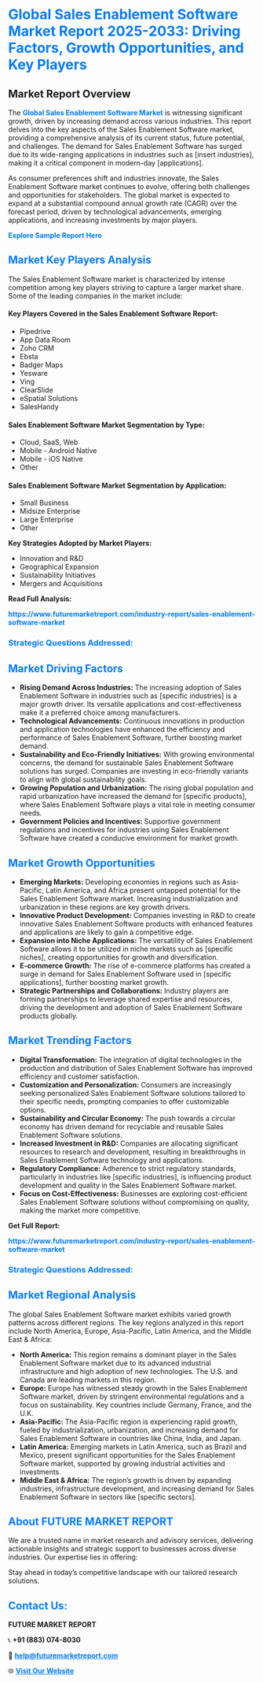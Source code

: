 <h1 style="color: #007BFF;">Global Sales Enablement Software Market Report 2025-2033: Driving Factors, Growth Opportunities, and Key Players</h1>

<section id="overview">
<h2>Market Report Overview</h2>
<p>The <a href="https://www.futuremarketreport.com/industry-report/sales-enablement-software-market" style="color: #007BFF; text-decoration: none;"><strong>Global Sales Enablement Software Market</strong></a> is witnessing significant growth, driven by increasing demand across various industries. This report delves into the key aspects of the Sales Enablement Software market, providing a comprehensive analysis of its current status, future potential, and challenges. The demand for Sales Enablement Software has surged due to its wide-ranging applications in industries such as [insert industries], making it a critical component in modern-day [applications].</p>
<p>As consumer preferences shift and industries innovate, the Sales Enablement Software market continues to evolve, offering both challenges and opportunities for stakeholders. The global market is expected to expand at a substantial compound annual growth rate (CAGR) over the forecast period, driven by technological advancements, emerging applications, and increasing investments by major players.</p>
</section>

<section id="overview">
<p><a href="https://www.futuremarketreport.com/request-sample/reportId=100955" style="color: #007BFF; text-decoration: none;"><strong>Explore Sample Report Here</strong></a></p>
</section>

<section id="key-players">
<h2 style="color: #007BFF;">Market Key Players Analysis</h2>
<p>The Sales Enablement Software market is characterized by intense competition among key players striving to capture a larger market share. Some of the leading companies in the market include:</p>
<h4>Key Players Covered in the Sales Enablement Software Report:</h4>
<ul><li>Pipedrive</li><li>App Data Room</li><li>Zoho CRM</li><li>Ebsta</li><li>Badger Maps</li><li>Yesware</li><li>Ving</li><li>ClearSlide</li><li>eSpatial Solutions</li><li>SalesHandy</li></ul>
<h4>Sales Enablement Software Market Segmentation by Type:</h4>
<ul><li>Cloud, SaaS, Web</li><li>Mobile - Android Native</li><li>Mobile - iOS Native</li><li>Other</li></ul>

<h4>Sales Enablement Software Market Segmentation by Application:</h4>
<ul><li>Small Business</li><li>Midsize Enterprise</li><li>Large Enterprise</li><li>Other</li></ul>
<p><strong>Key Strategies Adopted by Market Players:</strong></p>
<ul>
<li>Innovation and R&D</li>
<li>Geographical Expansion</li>
<li>Sustainability Initiatives</li>
<li>Mergers and Acquisitions</li>
</ul>
</section>

<section>
<p><strong>Read Full Analysis: </strong></p><a href="https://www.futuremarketreport.com/industry-report/sales-enablement-software-market" style="color: #007BFF; text-decoration: none;"><strong>https://www.futuremarketreport.com/industry-report/sales-enablement-software-market</strong></a>
<h3 style="color: #007BFF;">Strategic Questions Addressed:</h3>
</section>

<section id="driving-factors">
<h2 style="color: #007BFF;">Market Driving Factors</h2>
<ul>
<li><strong>Rising Demand Across Industries:</strong> The increasing adoption of Sales Enablement Software in industries such as [specific industries] is a major growth driver. Its versatile applications and cost-effectiveness make it a preferred choice among manufacturers.</li>
<li><strong>Technological Advancements:</strong> Continuous innovations in production and application technologies have enhanced the efficiency and performance of Sales Enablement Software, further boosting market demand.</li>
<li><strong>Sustainability and Eco-Friendly Initiatives:</strong> With growing environmental concerns, the demand for sustainable Sales Enablement Software solutions has surged. Companies are investing in eco-friendly variants to align with global sustainability goals.</li>
<li><strong>Growing Population and Urbanization:</strong> The rising global population and rapid urbanization have increased the demand for [specific products], where Sales Enablement Software plays a vital role in meeting consumer needs.</li>
<li><strong>Government Policies and Incentives:</strong> Supportive government regulations and incentives for industries using Sales Enablement Software have created a conducive environment for market growth.</li>
</ul>
</section>

<section id="growth-opportunities">
<h2 style="color: #007BFF;">Market Growth Opportunities</h2>
<ul>
<li><strong>Emerging Markets:</strong> Developing economies in regions such as Asia-Pacific, Latin America, and Africa present untapped potential for the Sales Enablement Software market. Increasing industrialization and urbanization in these regions are key growth drivers.</li>
<li><strong>Innovative Product Development:</strong> Companies investing in R&D to create innovative Sales Enablement Software products with enhanced features and applications are likely to gain a competitive edge.</li>
<li><strong>Expansion into Niche Applications:</strong> The versatility of Sales Enablement Software allows it to be utilized in niche markets such as [specific niches], creating opportunities for growth and diversification.</li>
<li><strong>E-commerce Growth:</strong> The rise of e-commerce platforms has created a surge in demand for Sales Enablement Software used in [specific applications], further boosting market growth.</li>
<li><strong>Strategic Partnerships and Collaborations:</strong> Industry players are forming partnerships to leverage shared expertise and resources, driving the development and adoption of Sales Enablement Software products globally.</li>
</ul>
</section>

<section id="trending-factors">
<h2 style="color: #007BFF;">Market Trending Factors</h2>
<ul>
<li><strong>Digital Transformation:</strong> The integration of digital technologies in the production and distribution of Sales Enablement Software has improved efficiency and customer satisfaction.</li>
<li><strong>Customization and Personalization:</strong> Consumers are increasingly seeking personalized Sales Enablement Software solutions tailored to their specific needs, prompting companies to offer customizable options.</li>
<li><strong>Sustainability and Circular Economy:</strong> The push towards a circular economy has driven demand for recyclable and reusable Sales Enablement Software solutions.</li>
<li><strong>Increased Investment in R&D:</strong> Companies are allocating significant resources to research and development, resulting in breakthroughs in Sales Enablement Software technology and applications.</li>
<li><strong>Regulatory Compliance:</strong> Adherence to strict regulatory standards, particularly in industries like [specific industries], is influencing product development and quality in the Sales Enablement Software market.</li>
<li><strong>Focus on Cost-Effectiveness:</strong> Businesses are exploring cost-efficient Sales Enablement Software solutions without compromising on quality, making the market more competitive.</li>
</ul>
</section>

<section>
<p><strong>Get Full Report: </strong></p><a href="https://www.futuremarketreport.com/industry-report/sales-enablement-software-market" style="color: #007BFF; text-decoration: none;"><strong>https://www.futuremarketreport.com/industry-report/sales-enablement-software-market</strong></a>
<h3 style="color: #007BFF;">Strategic Questions Addressed:</h3>
</section>


<section id="regional-analysis">
<h2 style="color: #007BFF;">Market Regional Analysis</h2>
<p>The global Sales Enablement Software market exhibits varied growth patterns across different regions. The key regions analyzed in this report include North America, Europe, Asia-Pacific, Latin America, and the Middle East & Africa:</p>
<ul>
<li><strong>North America:</strong> This region remains a dominant player in the Sales Enablement Software market due to its advanced industrial infrastructure and high adoption of new technologies. The U.S. and Canada are leading markets in this region.</li>
<li><strong>Europe:</strong> Europe has witnessed steady growth in the Sales Enablement Software market, driven by stringent environmental regulations and a focus on sustainability. Key countries include Germany, France, and the U.K.</li>
<li><strong>Asia-Pacific:</strong> The Asia-Pacific region is experiencing rapid growth, fueled by industrialization, urbanization, and increasing demand for Sales Enablement Software in countries like China, India, and Japan.</li>
<li><strong>Latin America:</strong> Emerging markets in Latin America, such as Brazil and Mexico, present significant opportunities for the Sales Enablement Software market, supported by growing industrial activities and investments.</li>
<li><strong>Middle East & Africa:</strong> The region’s growth is driven by expanding industries, infrastructure development, and increasing demand for Sales Enablement Software in sectors like [specific sectors].</li>
</ul>
</section>

<footer>
<h2 style="color: #007BFF;">About FUTURE MARKET REPORT</h2>
<p>We are a trusted name in market research and advisory services, delivering actionable insights and strategic support to businesses across diverse industries. Our expertise lies in offering:</p>

<p>Stay ahead in today’s competitive landscape with our tailored research solutions.</p>

<h2 style="color: #007BFF;">Contact Us:</h2>
<p><strong>FUTURE MARKET REPORT</strong></p>
<p>📞 <strong>+91 (883) 074-8030</strong></p>
<p>📧 <strong><a href="mailto:help@futuremarketreport.com" style="color: #007BFF;">help@futuremarketreport.com</a></strong></p>
<p>🌐 <strong><a href="https://www.futuremarketreport.com/" style="color: #007BFF;">Visit Our Website</a></strong></p>
</footer>